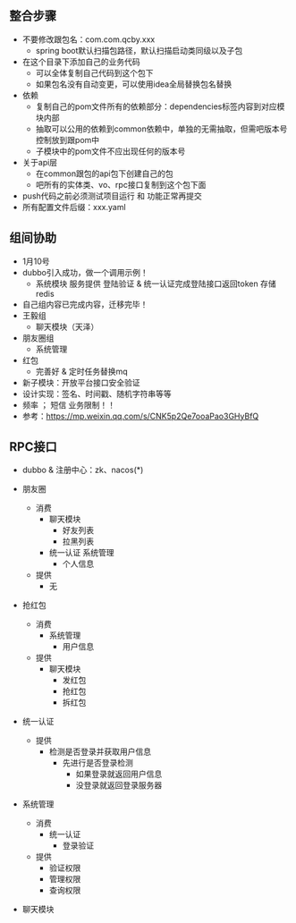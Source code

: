## 整合步骤

- 不要修改跟包名：com.com.qcby.xxx
  - spring boot默认扫描包路径，默认扫描启动类同级以及子包
- 在这个目录下添加自己的业务代码
  - 可以全体复制自己代码到这个包下
  - 如果包名没有自动变更，可以使用idea全局替换包名替换
- 依赖
  - 复制自己的pom文件所有的依赖部分：dependencies标签内容到对应模块内部
  - 抽取可以公用的依赖到common依赖中，单独的无需抽取，但需吧版本号控制放到跟pom中
  - 子模块中的pom文件不应出现任何的版本号
- 关于api层
  - 在common跟包的api包下创建自己的包
  - 吧所有的实体类、vo、rpc接口复制到这个包下面
- push代码之前必须测试项目运行 和 功能正常再提交
- 所有配置文件后缀：xxx.yaml

## 组间协助
- 1月10号
 - dubbo引入成功，做一个调用示例！
    - 系统模块 服务提供 登陆验证  &  统一认证完成登陆接口返回token 存储redis
 - 自己组内容已完成内容，迁移完毕！
- 王毅组
  - 聊天模块（天泽）
- 朋友圈组
  - 系统管理
- 红包
  - 完善好 & 定时任务替换mq
- 新子模块：开放平台接口安全验证
 - 设计实现：签名、时间戳、随机字符串等等
 - 频率 ； 短信 业务限制！！
 - 参考：https://mp.weixin.qq.com/s/CNK5p2Qe7ooaPao3GHyBfQ

## RPC接口
- dubbo & 注册中心：zk、nacos(*)
- 朋友圈

  - 消费
    - 聊天模块
      - 好友列表
      - 拉黑列表
    - 统一认证 系统管理
      - 个人信息
  - 提供
    - 无

- 抢红包

  - 消费
    - 系统管理
      - 用户信息
  - 提供
    - 聊天模块
      - 发红包
      - 抢红包
      - 拆红包

- 统一认证

  - 提供
    - 检测是否登录并获取用户信息
      - 先进行是否登录检测
        - 如果登录就返回用户信息
        - 没登录就返回登录服务器

- 系统管理

  - 消费
    - 统一认证
      - 登录验证
  - 提供
    - 验证权限
    - 管理权限
    - 查询权限

- 聊天模块

  